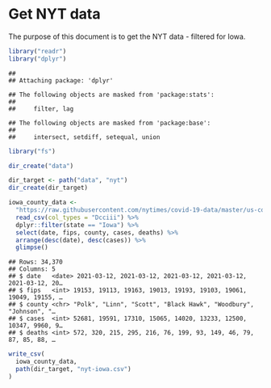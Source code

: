 Get NYT data
================

The purpose of this document is to get the NYT data - filtered for Iowa.

``` r
library("readr")
library("dplyr")
```

    ## 
    ## Attaching package: 'dplyr'

    ## The following objects are masked from 'package:stats':
    ## 
    ##     filter, lag

    ## The following objects are masked from 'package:base':
    ## 
    ##     intersect, setdiff, setequal, union

``` r
library("fs")
```

``` r
dir_create("data")

dir_target <- path("data", "nyt")
dir_create(dir_target)
```

``` r
iowa_county_data <- 
  "https://raw.githubusercontent.com/nytimes/covid-19-data/master/us-counties.csv" %>%
  read_csv(col_types = "Dcciii") %>%
  dplyr::filter(state == "Iowa") %>%
  select(date, fips, county, cases, deaths) %>%
  arrange(desc(date), desc(cases)) %>%
  glimpse()
```

    ## Rows: 34,370
    ## Columns: 5
    ## $ date   <date> 2021-03-12, 2021-03-12, 2021-03-12, 2021-03-12, 2021-03-12, 20…
    ## $ fips   <int> 19153, 19113, 19163, 19013, 19193, 19103, 19061, 19049, 19155, …
    ## $ county <chr> "Polk", "Linn", "Scott", "Black Hawk", "Woodbury", "Johnson", "…
    ## $ cases  <int> 52681, 19591, 17310, 15065, 14020, 13233, 12500, 10347, 9960, 9…
    ## $ deaths <int> 572, 320, 215, 295, 216, 76, 199, 93, 149, 46, 79, 87, 85, 88, …

``` r
write_csv(
  iowa_county_data,
  path(dir_target, "nyt-iowa.csv")
)
```
